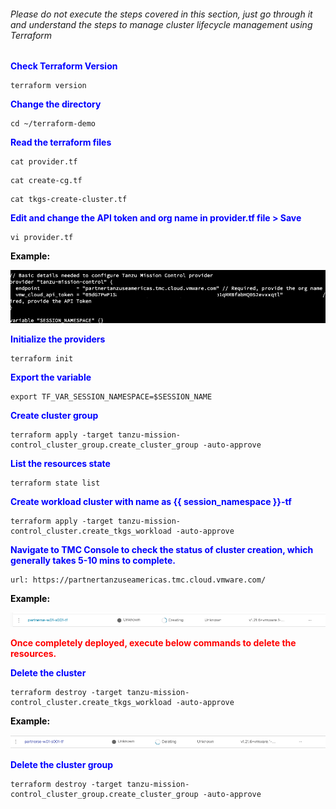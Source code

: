 ###### Please do not execute the steps covered in this section, just go through it and understand the steps to manage cluster lifecycle management using Terraform

<p style="color:blue"><strong> Check Terraform Version </strong></p> 

```execute
terraform version
```

<p style="color:blue"><strong> Change the directory </strong></p> 

```execute
cd ~/terraform-demo
```

<p style="color:blue"><strong> Read the terraform files </strong></p> 

```execute
cat provider.tf
```

```execute
cat create-cg.tf
```

```execute
cat tkgs-create-cluster.tf
```

<p style="color:blue"><strong> Edit and change the API token and org name in provider.tf file > Save </strong></p> 

```execute
vi provider.tf
```
<p style="color:black"><strong>Example:</strong></p>

![TMC Terraform](images/TMC-token3.png)


<p style="color:blue"><strong> Initialize the providers </strong></p> 

```execute
terraform init
```

<p style="color:blue"><strong>  Export the variable </strong></p> 

```execute
export TF_VAR_SESSION_NAMESPACE=$SESSION_NAME
```

<p style="color:blue"><strong> Create cluster group </strong></p> 


```execute
terraform apply -target tanzu-mission-control_cluster_group.create_cluster_group -auto-approve
```

<p style="color:blue"><strong> List the resources state </strong></p> 

```execute
terraform state list
```

<p style="color:blue"><strong>Create workload cluster with name as {{ session_namespace }}-tf </strong></p> 

```execute
terraform apply -target tanzu-mission-control_cluster.create_tkgs_workload -auto-approve
```

<p style="color:blue"><strong>Navigate to TMC Console to check the status of cluster creation, which generally takes 5-10 mins to complete.  </strong></p> 

```dashboard:open-url
url: https://partnertanzuseamericas.tmc.cloud.vmware.com/
```
<p style="color:black"><strong>Example:</strong></p>

![Application](images/Terraform-5.png)
  
<p style="color:red"><strong>Once completely deployed, execute below commands to delete the resources. </strong></p> 

<p style="color:blue"><strong> Delete the cluster </strong></p> 

```execute
terraform destroy -target tanzu-mission-control_cluster.create_tkgs_workload -auto-approve
```
<p style="color:black"><strong>Example:</strong></p>

![Application](images/Terraform-6.png)

<p style="color:blue"><strong> Delete the cluster group </strong></p> 

```execute
terraform destroy -target tanzu-mission-control_cluster_group.create_cluster_group -auto-approve
```
